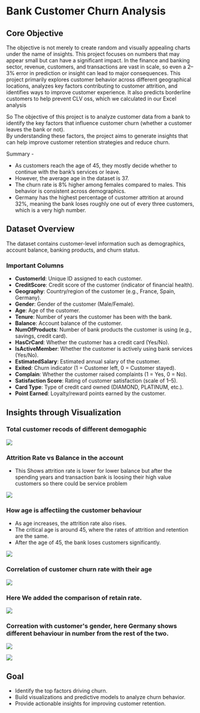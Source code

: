 # Bank Customer Churn Analysis

## Core Objective
The objective is not merely to create random and visually appealing charts under the name of insights. This project focuses on numbers that may appear small but can have a significant impact. In the finance and banking sector, revenue, customers, and transactions are vast in scale, so even a 2–3% error in prediction or insight can lead to major consequences. This project primarily explores customer behavior across different geographical locations, analyzes key factors contributing to customer attrition, and identifies ways to improve customer experience. It also predicts borderline customers to help prevent CLV oss, which we calculated in our Excel analysis

So The objective of this project is to analyze customer data from a bank to identify the key factors that influence customer churn (whether a customer leaves the bank or not).  
By understanding these factors, the project aims to generate insights that can help improve customer retention strategies and reduce churn.

Summary - 

- As customers reach the age of 45, they mostly decide whether to continue with the bank’s services or leave.
- However, the average age in the dataset is 37.
- The churn rate is 8% higher among females compared to males. This behavior is consistent across demographics.
- Germany has the highest percentage of customer attrition at around 32%, meaning the bank loses roughly one out of every three customers, which is a very high number.
  
## Dataset Overview
The dataset contains customer-level information such as demographics, account balance, banking products, and churn status.

### Important Columns
- **CustomerId**: Unique ID assigned to each customer.  
- **CreditScore**: Credit score of the customer (indicator of financial health).  
- **Geography**: Country/region of the customer (e.g., France, Spain, Germany).  
- **Gender**: Gender of the customer (Male/Female).  
- **Age**: Age of the customer.  
- **Tenure**: Number of years the customer has been with the bank.  
- **Balance**: Account balance of the customer.  
- **NumOfProducts**: Number of bank products the customer is using (e.g., savings, credit card).  
- **HasCrCard**: Whether the customer has a credit card (Yes/No).  
- **IsActiveMember**: Whether the customer is actively using bank services (Yes/No).  
- **EstimatedSalary**: Estimated annual salary of the customer.  
- **Exited**: Churn indicator (1 = Customer left, 0 = Customer stayed).  
- **Complain**: Whether the customer raised complaints (1 = Yes, 0 = No).  
- **Satisfaction Score**: Rating of customer satisfaction (scale of 1–5).  
- **Card Type**: Type of credit card owned (DIAMOND, PLATINUM, etc.).  
- **Point Earned**: Loyalty/reward points earned by the customer.

## Insights through Visualization

### Total customer recods  of different demogaphic

![](https://github.com/msarvesh2022/Customer-Churn-Prediction/blob/main/image_sc/bn-1.png)

### Attrition Rate vs Balance in the account
- This Shows attrition rate is lower for lower balance but after the spending years and transaction bank is loosing their high value customers so there could be service problem

![](https://github.com/msarvesh2022/Customer-Churn-Prediction/blob/main/image_sc/bn-7.png)


### How age is affectiing the customer behaviour 

- As age increases, the attrition rate also rises.
- The critical age is around 45, where the rates of attrition and retention are the same.
- After the age of 45, the bank loses customers significantly.

![](https://github.com/msarvesh2022/Customer-Churn-Prediction/blob/main/image_sc/bn-7.png)


### Correlation of customer churn rate with their age

![](https://github.com/msarvesh2022/Customer-Churn-Prediction/blob/main/image_sc/bn-2.png)



### Here We added the comparison of retain rate.


![](https://github.com/msarvesh2022/Customer-Churn-Prediction/blob/main/image_sc/bn-3.png)

### Correation with customer's gender, here Germany shows different behaviour in number from the rest of the two.

![](https://github.com/msarvesh2022/Customer-Churn-Prediction/blob/main/image_sc/bn-4.png)

![](https://github.com/msarvesh2022/Customer-Churn-Prediction/blob/main/image_sc/bn5.png)




## Goal
- Identify the top factors driving churn.  
- Build visualizations and predictive models to analyze churn behavior.  
- Provide actionable insights for improving customer retention.  






